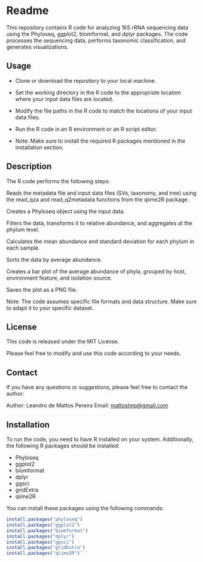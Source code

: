 # Readme

This repository contains R code for analyzing 16S rRNA sequencing data using the Phyloseq, ggplot2, biomformat, and dplyr packages. The code processes the sequencing data, performs taxonomic classification, and generates visualizations.



## Usage

- Clone or download the repository to your local machine.

- Set the working directory in the R code to the appropriate location where your input data files are located.

- Modify the file paths in the R code to match the locations of your input data files.

- Run the R code in an R environment or an R script editor.

- Note: Make sure to install the required R packages mentioned in the installation section.

## Description

The R code performs the following steps:

Reads the metadata file and input data files (SVs, taxonomy, and tree) using the read_qza and read_q2metadata functions from the qiime2R package.

Creates a Phyloseq object using the input data.

Filters the data, transforms it to relative abundance, and aggregates at the phylum level.

Calculates the mean abundance and standard deviation for each phylum in each sample.

Sorts the data by average abundance.

Creates a bar plot of the average abundance of phyla, grouped by host, environment feature, and isolation source.

Saves the plot as a PNG file.

Note: The code assumes specific file formats and data structure. Make sure to adapt it to your specific dataset.

## License
This code is released under the MIT License.

Please feel free to modify and use this code according to your needs.

## Contact
If you have any questions or suggestions, please feel free to contact the author:

Author: Leandro de Mattos Pereira
Email: mattoslmp@gmail.com

## Installation

To run the code, you need to have R installed on your system. Additionally, the following R packages should be installed:

- Phyloseq
- ggplot2
- biomformat
- dplyr
- ggsci
- gridExtra
- qiime2R

You can install these packages using the following commands:

```R
install.packages("phyloseq")
install.packages("ggplot2")
install.packages("biomformat")
install.packages("dplyr")
install.packages("ggsci")
install.packages("gridExtra")
install.packages("qiime2R")```

